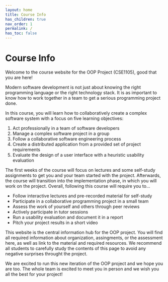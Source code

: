 ```yaml
---
layout: home
title: Course Info
has_children: true
nav_order: 1
permalink: /
has_toc: false
---
```


# Course Info

Welcome to the course website for the OOP Project (CSE1105), good that you are here!

Modern software development is not just about knowing the right programming language or the right technology stack. It is as important to know how to work together in a team to get a serious programming project done.

In this course, you will learn how to collaboratively create a complex software system with a focus on five learning objectives:

1. Act professionally in a team of software developers
2. Manage a complex software project in a group
3. Follow a collaborative software engineering process
4. Create a distributed application from a provided set of project requirements
5. Evaluate the design of a user interface with a heuristic usability evaluation

The first weeks of the course will focus on lectures and some self-study assignments to get you and your team started with the project.
Afterwards, the course will transition into the implementation phase, in which you will work on the project.
Overall, following this course will require you to...

- Follow interactive lectures and pre-recorded material for self-study
- Participate in a collaborative programming project in a small team
- Assess the work of yourself and others through peer reviews
- Actively participate in tutor sessions
- Run a usability evaluation and document it in a report
- Pitch your project results in a short video

This website is the central information hub for the OOP project.
You will find all required information about organization, assingments, or the assessment here, as well as link to the material and required resources.
We recommend all students to carefully study the contents of this page to avoid any negative surprises throught the project.

We are excited to run this new iteration of the OOP project and we hope you are too. The whole team is excited to meet you in person and we wish you all the best for your project!




